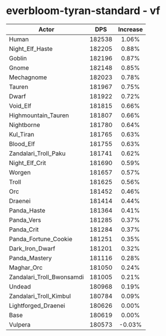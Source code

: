 # everbloom-tyran-standard - vf
| Actor | DPS | Increase |
|---|:---:|:---:|
|Human|182538|1.06%|
|Night_Elf_Haste|182205|0.88%|
|Goblin|182196|0.87%|
|Gnome|182148|0.85%|
|Mechagnome|182023|0.78%|
|Tauren|181967|0.75%|
|Dwarf|181922|0.72%|
|Void_Elf|181815|0.66%|
|Highmountain_Tauren|181807|0.66%|
|Nightborne|181780|0.64%|
|Kul_Tiran|181765|0.63%|
|Blood_Elf|181755|0.63%|
|Zandalari_Troll_Paku|181741|0.62%|
|Night_Elf_Crit|181690|0.59%|
|Worgen|181657|0.57%|
|Troll|181625|0.56%|
|Orc|181452|0.46%|
|Draenei|181414|0.44%|
|Panda_Haste|181364|0.41%|
|Panda_Vers|181285|0.37%|
|Panda_Crit|181284|0.37%|
|Panda_Fortune_Cookie|181251|0.35%|
|Dark_Iron_Dwarf|181201|0.32%|
|Panda_Mastery|181116|0.28%|
|Maghar_Orc|181050|0.24%|
|Zandalari_Troll_Bwonsamdi|181005|0.21%|
|Undead|180968|0.19%|
|Zandalari_Troll_Kimbul|180784|0.09%|
|Lightforged_Draenei|180626|0.00%|
|Base|180619|0.00%|
|Vulpera|180573|-0.03%|
